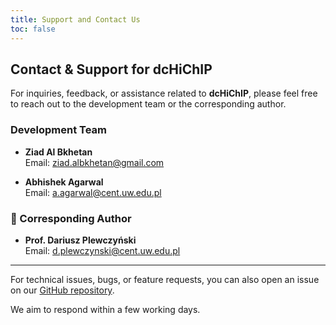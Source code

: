```yaml
---
title: Support and Contact Us
toc: false
---
```


## Contact & Support for dcHiChIP

For inquiries, feedback, or assistance related to **dcHiChIP**, please feel free to reach out to the development team or the corresponding author.

### Development Team
- **Ziad Al Bkhetan**  
  Email: [ziad.albkhetan@gmail.com](mailto:ziad.albkhetan@gmail.com)

- **Abhishek Agarwal**  
  Email: [a.agarwal@cent.uw.edu.pl](mailto:a.agarwal@cent.uw.edu.pl)

### 📨 Corresponding Author
- **Prof. Dariusz Plewczyński**  
  Email: [d.plewczynski@cent.uw.edu.pl](mailto:d.plewczynski@cent.uw.edu.pl)

---

For technical issues, bugs, or feature requests, you can also open an issue on our [GitHub repository](https://github.com/SFGLab/dcHiChIP).

We aim to respond within a few working days.
